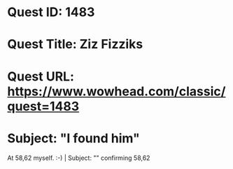 # Quest ID: 1483
# Quest Title: Ziz Fizziks
# Quest URL: https://www.wowhead.com/classic/quest=1483
# Subject: "I found him"
At 58,62 myself. :-) | Subject: "<Blank>"
confirming 58,62